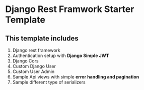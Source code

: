 ﻿# Django Rest Framwork Starter Template
## This template includes 
1. Django rest framework
1. Authentication setup with **Django Simple JWT**
1. Django Cors
1. Custom Django User
1. Custom User Admin 
1. Sample Api views with simple **error handling and pagination**
1. Sample different type of serializers


